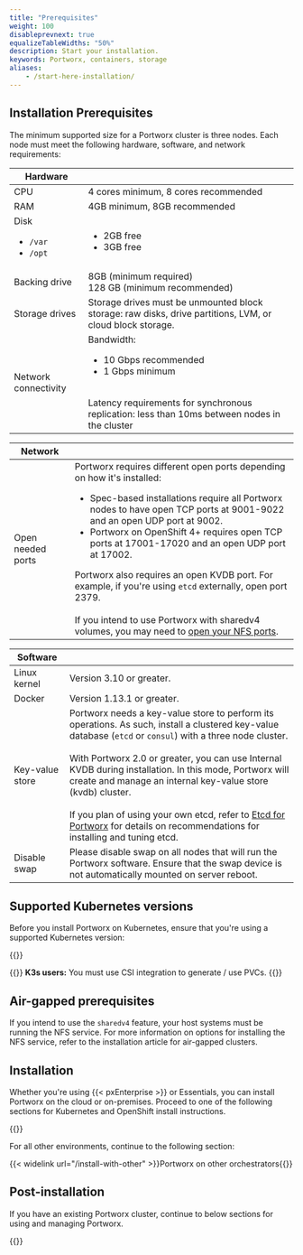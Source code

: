 ```yaml
---
title: "Prerequisites"
weight: 100
disableprevnext: true
equalizeTableWidths: "50%"
description: Start your installation.
keywords: Portworx, containers, storage
aliases:
    - /start-here-installation/
---
```


## Installation Prerequisites

The minimum supported size for a Portworx cluster is three nodes. Each node must meet the following hardware, software, and network requirements:

|**Hardware** ||
|-------------------------|------------|
|     CPU | 4 cores minimum, 8 cores recommended |
|     RAM | 4GB minimum, 8GB recommended |
| Disk <ul><li>`/var`</li><li>`/opt`</li></ul> | <ul><li>2GB free</li><li>3GB free</li></ul> |
|Backing drive | 8GB (minimum required)<br/>128 GB (minimum recommended)|
|Storage drives | Storage drives must be unmounted block storage: raw disks, drive partitions, LVM, or cloud block storage. |
|Network connectivity | Bandwidth: <ul><li>10 Gbps recommended</li><li>1 Gbps minimum</li></ul><br/>Latency requirements for synchronous replication: less than 10ms between nodes in the cluster|

|**Network** ||
|--- | ---|
|Open needed ports | Portworx requires different open ports depending on how it's installed:<ul><li>Spec-based installations require all Portworx nodes to have open TCP ports at 9001-9022 and an open UDP port at 9002.</li><li>Portworx on OpenShift 4+ requires open TCP ports at 17001-17020 and an open UDP port at 17002.</li></ul>Portworx also requires an open KVDB port. For example, if you're using `etcd` externally, open port 2379.<br/><br/>If you intend to use Portworx with sharedv4 volumes, you may need to [open your NFS ports](/portworx-install-with-kubernetes/storage-operations/create-pvcs/open-nfs-ports).|

|**Software** ||
|--- | ---|
|Linux kernel | Version 3.10 or greater.|
|Docker | Version 1.13.1 or greater.|
|Key-value store | Portworx needs a key-value store to perform its operations. As such, install a clustered key-value database \(`etcd` or `consul`\) with a three node cluster.<br><br>With Portworx 2.0 or greater, you can use Internal KVDB during installation. In this mode, Portworx will create and manage an internal key-value store (kvdb) cluster.<br><br>If you plan of using your own etcd, refer to [Etcd for Portworx](/reference/etcd) for details on recommendations for installing and tuning etcd.|
|Disable swap|Please disable swap on all nodes that will run the Portworx software.  Ensure that the swap device is not automatically mounted on server reboot.|

## Supported Kubernetes versions

Before you install Portworx on Kubernetes, ensure that you're using a supported Kubernetes version:

{{<automateTable source="supportedK8s">}}

{{<info>}}
**K3s users:** You must use CSI integration to generate / use PVCs.
{{</info>}}

## Air-gapped prerequisites

If you intend to use the `sharedv4` feature, your host systems must be running the NFS service. For more information on options for installing the NFS service, refer to the installation article for air-gapped clusters. 

## Installation

Whether you're using {{< pxEnterprise >}} or Essentials, you can install Portworx on the cloud or on-premises. Proceed to one of the following sections for Kubernetes and OpenShift install instructions.

{{<homelist series="k8s-install">}}

For all other environments, continue to the following section:

{{< widelink url="/install-with-other" >}}Portworx on other orchestrators{{</widelink>}}

## Post-installation

If you have an existing Portworx cluster, continue to below sections for using and managing Portworx.

{{<homelist series2="k8s-postinstall">}}